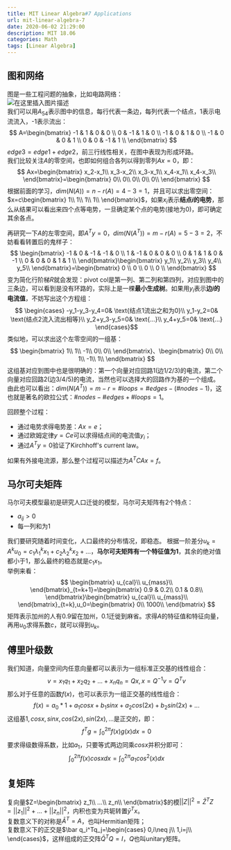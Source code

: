 ```yaml
---
title: MIT Linear Algebra#7 Applications
url: mit-linear-algebra-7
date: 2020-06-02 21:29:00
description: MIT 18.06
categories: Math
tags: [Linear Algebra]
---
```


## 图和网络
图是一些工程问题的抽象，比如电路网络：  
![在这里插入图片描述](https://img-blog.csdnimg.cn/20200525210820863.png)  
我们可以用$A_{54}$表示图中的信息，每行代表一条边，每列代表一个结点，1表示电流流入，-1表示流出：
$$
A=\begin{bmatrix}
   -1 & 1 & 0 & 0 \\
   0 & -1 & 1 & 0 \\
   -1 & 0 & 1 & 0 \\
   -1 & 0 & 0 & 1 \\
   0 & 0 & -1 & 1 \\
  \end{bmatrix}
$$
$edge3=edge1+edge2$，前三行线性相关，在图中表现为形成环路。  
我们比较关注$A$的零空间，也即如何组合各列以得到零列$Ax=0$，即：
$$
Ax=\begin{bmatrix}
   x_2-x_1\\
   x_3-x_2\\
   x_3-x_1\\
   x_4-x_1\\
   x_4-x_3\\
  \end{bmatrix}=\begin{bmatrix}
   0\\
 0\\
  0\\
  0\\
   0\\
  \end{bmatrix}
$$
根据前面的学习，$dim(N(A))=n-r(A)=4-3=1$，并且可以求出零空间：$x=c\begin{bmatrix}
   1\\
 1\\
  1\\
  1\\
  \end{bmatrix}$，如果$x_i$表示**结点$i$的电势**，那么从结果可以看出来四个点等电势，一旦确定某个点的电势(接地为0)，即可确定其余各点。

再研究一下$A$的左零空间，即$A^Ty=0$，$dim(N(A^T))=m-r(A)=5-3=2$，不妨看看转置后的鬼样子：
$$
\begin{bmatrix}
   -1 & 0 & -1 & -1 & 0 \\
  1 & -1 & 0 & 0 & 0 \\
  0 & 1 & 1 & 0 & -1 \\
  0 & 0 & 0 & 1 & 1 \\
  \end{bmatrix}\begin{bmatrix}
   y_1\\
   y_2\\
  y_3\\
 y_4\\
 y_5\\
  \end{bmatrix}=\begin{bmatrix}
   0 \\
 0 \\
 0 \\
  0 \\
  \end{bmatrix}
$$
变为简化行阶梯$R$就会发现：pivot col是第一列、第二列和第四列，对应到图中的三条边，可以看到是没有环路的，实际上是一棵**最小生成树**。如果用$y_i$表示**边$i$的电流值**，不妨写出这个方程组：
$$
\begin{cases}
-y_1-y_3-y_4=0& \text{结点1流出之和为0}\\
y_1-y_2=0& \text{结点2流入流出相等}\\
y_2+y_3-y_5=0& \text{...}\\
y_4+y_5=0& \text{...}
\end{cases}$$
类似地，可以求出这个左零空间的一组基：
$$
\begin{bmatrix}
   1\\
 1\\
  -1\\
  0\\
   0\\
  \end{bmatrix}、\begin{bmatrix}
   0\\
 0\\
  1\\
  -1\\
   1\\
  \end{bmatrix}
$$
这组基对应到图中也是很明确的：第一个向量对应回路1(边1/2/3)的电流，第二个向量对应回路2(边3/4/5)的电流，当然也可以选择大的回路作为基的一个组成。  
由此也可以看出：$dim(N(A^T))=m-r=\#loops=\#edges-(\#nodes-1)$，这也就是著名的欧拉公式：$\#nodes-\#edges+\#loops=1$。

回顾整个过程：

 - 通过电势求得电势差：$Ax=e$；
 - 通过欧姆定律$y=Ce$可以求得结点间的电流值$y_i$；
 - 通过$A^Ty=0$验证了Kirchhoff's current law。

如果有外接电流源，那么整个过程可以描述为$A^TCAx=f$。

## 马尔可夫矩阵
马尔可夫模型最初是研究人口迁徙的模型，马尔可夫矩阵有2个特点：
 - $a_{ij}>0$
 - 每一列和为1

我们要研究随着时间变化，人口最终的分布情况，即稳态。
根据一阶差分$u_k=A^ku_0=c_1\lambda_1^kx_1+c_2\lambda_2^kx_2+...$，**马尔可夫矩阵有一个特征值为1**，其余的绝对值都小于1，那么最终的稳态就是$c_1x_1$。  
举例来看：
$$
\begin{bmatrix}
   u_{cal}\\
   u_{mass}\\
  \end{bmatrix}_{t=k+1}=\begin{bmatrix}
   0.9 & 0.2\\
  0.1 & 0.8\\
  \end{bmatrix}\begin{bmatrix}
   u_{cal}\\
   u_{mass}\\
  \end{bmatrix}_{t=k},u_0=\begin{bmatrix}
   0\\
   1000\\
  \end{bmatrix}
$$
矩阵表示加州的人有0.9留在加州，0.1迁徙到麻省。求得$A$的特征值和特征向量，再用$u_0$求得系数$c$，就可以得到$u_k$。

## 傅里叶级数
我们知道，向量空间内任意向量都可以表示为一组标准正交基的线性组合：
$$
v=x_1q_1+x_2q_2+...+x_nq_n=Qx,x=Q^{-1}v=Q^Tv
$$
那么对于任意的函数$f(x)$，也可以表示为一组正交基的线性组合：
$$
f(x)=a_0*1+a_1cosx+b_1sinx+a_2cos(2x)+b_2sin(2x)+...
$$
这组基$1,cosx,sinx,cos(2x),sin(2x),...$是正交的，即：
$$
f^Tg=\int_0^{2\pi} f(x)g(x) dx=0
$$
要求得级数得系数，比如$a_1$，只要等式两边同乘$cosx$并积分即可：
$$
\int_0^{2\pi} f(x)cosx dx=\int_0^{2\pi} a_1cos^2(x) dx
$$

## 复矩阵
复向量$Z=\begin{bmatrix}
   z_1\\
 ...\\
   z_n\\
  \end{bmatrix}$的模$||Z||^2=\bar Z^TZ=||z_1||^2+...+||z_n||^2$，内积也变为共轭转置$\bar y^Tx$。  
复数意义下的对称是$\bar A^T=A$，也叫Hermitian矩阵；  
复数意义下的正交是$\bar q_i^Tq_j=\begin{cases}
0,i\neq j\\
1,i=j\\
\end{cases}$，这样组成的正交阵$\bar Q^TQ=I$，$Q$也叫unitary矩阵。
